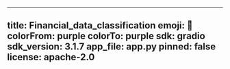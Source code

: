 
---
title: Financial_data_classification
emoji: 🦀
colorFrom: purple
colorTo: purple
sdk: gradio
sdk_version: 3.1.7
app_file: app.py
pinned: false
license: apache-2.0
---
